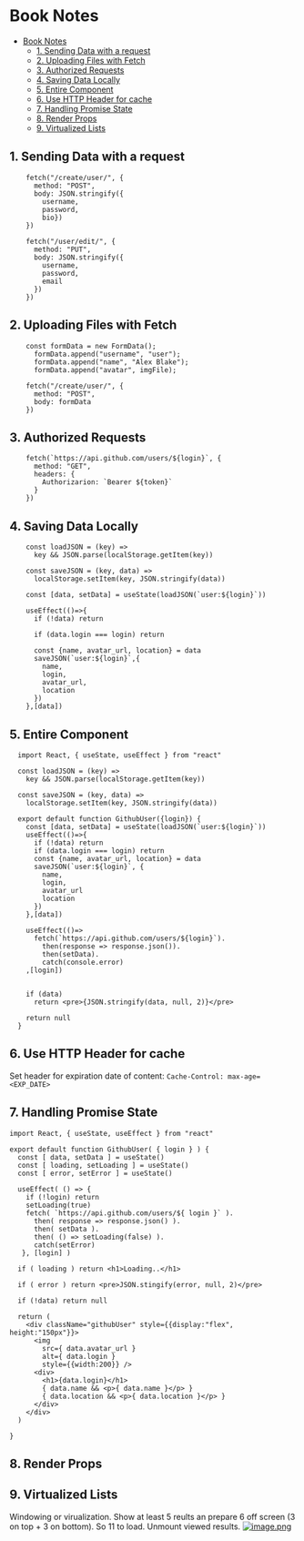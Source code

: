 # Book Notes
- [Book Notes](#book-notes)
  - [1. Sending Data with a request](#1-sending-data-with-a-request)
  - [2. Uploading Files with Fetch](#2-uploading-files-with-fetch)
  - [3. Authorized Requests](#3-authorized-requests)
  - [4. Saving Data Locally](#4-saving-data-locally)
  - [5. Entire Component](#5-entire-component)
  - [6. Use HTTP Header for cache](#6-use-http-header-for-cache)
  - [7. Handling Promise State](#7-handling-promise-state)
  - [8. Render Props](#8-render-props)
  - [9. Virtualized Lists](#9-virtualized-lists)

## 1. Sending Data with a request

```
    fetch("/create/user/", {
      method: "POST",
      body: JSON.stringify({
        username,
        password,
        bio})
    })

    fetch("/user/edit/", {
      method: "PUT",
      body: JSON.stringify({
        username,
        password,
        email
      })
    })
```

## 2. Uploading Files with Fetch

```
    const formData = new FormData();
      formData.append("username", "user");
      formData.append("name", "Alex Blake");
      formData.append("avatar", imgFile);

    fetch("/create/user/", {
      method: "POST",
      body: formData
    })
```

## 3. Authorized Requests

```
    fetch(`https://api.github.com/users/${login}`, {
      method: "GET",
      headers: {
        Authorizarion: `Bearer ${token}`
      }
    })
```

## 4. Saving Data Locally

```
    const loadJSON = (key) =>
      key && JSON.parse(localStorage.getItem(key))

    const saveJSON = (key, data) =>
      localStorage.setItem(key, JSON.stringify(data))

    const [data, setData] = useState(loadJSON(`user:${login}`))

    useEffect(()=>{
      if (!data) return

      if (data.login === login) return

      const {name, avatar_url, location} = data
      saveJSON(`user:${login}`,{
        name,
        login,
        avatar_url,
        location
      })
    },[data])
```

## 5. Entire Component

```
  import React, { useState, useEffect } from "react"

  const loadJSON = (key) =>
    key && JSON.parse(localStorage.getItem(key))
  
  const saveJSON = (key, data) =>
    localStorage.setItem(key, JSON.stringify(data))

  export default function GithubUser({login}) {
    const [data, setData] = useState(loadJSON(`user:${login}`))
    useEffect(()=>{
      if (!data) return
      if (data.login === login) return
      const {name, avatar_url, location} = data
      saveJSON(`user:${login}`, {
        name,
        login,
        avatar_url
        location
      })
    },[data])

    useEffect(()=>
      fetch(`https://api.github.com/users/${login}`).
        then(response => response.json()).
        then(setData).
        catch(console.error)
    ,[login])


    if (data) 
      return <pre>{JSON.stringify(data, null, 2)}</pre>
    
    return null
  }
```

## 6. Use HTTP Header for cache

Set header for expiration date of content: `Cache-Control: max-age=<EXP_DATE>`

## 7. Handling Promise State

```
import React, { useState, useEffect } from "react"

export default function GithubUser( { login } ) {
  const [ data, setData ] = useState()
  const [ loading, setLoading ] = useState()
  const [ error, setError ] = useState()

  useEffect( () => {
    if (!login) return
    setLoading(true)
    fetch( `https://api.github.com/users/${ login }` ).
      then( response => response.json() ).
      then( setData ).
      then( () => setLoading(false) ).
      catch(setError)
   }, [login] )

  if ( loading ) return <h1>Loading..</h1>

  if ( error ) return <pre>JSON.stingify(error, null, 2)</pre>

  if (!data) return null

  return (
    <div className="githubUser" style={{display:"flex", height:"150px"}}>
      <img
        src={ data.avatar_url }
        alt={ data.login }
        style={{width:200}} />
      <div>
        <h1>{data.login}</h1>
        { data.name && <p>{ data.name }</p> }
        { data.location && <p>{ data.location }</p> }
      </div>
    </div>
  )

}
```

## 8. Render Props

## 9. Virtualized Lists

Windowing or virualization.
Show at least 5 reults an prepare 6 off screen (3 on top + 3 on bottom). So 11 to load.
Unmount viewed results.
[![image.png](https://i.postimg.cc/Yq9HqSNR/image.png)](https://postimg.cc/Z01gw4Mv "Windowing/Virtualization")


